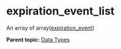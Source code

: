 # expiration\_event\_list

An array of array([expiration\_event](r_expiration_event.md#))

**Parent topic:** [Data Types](../data_types/c_datatypes.md)

